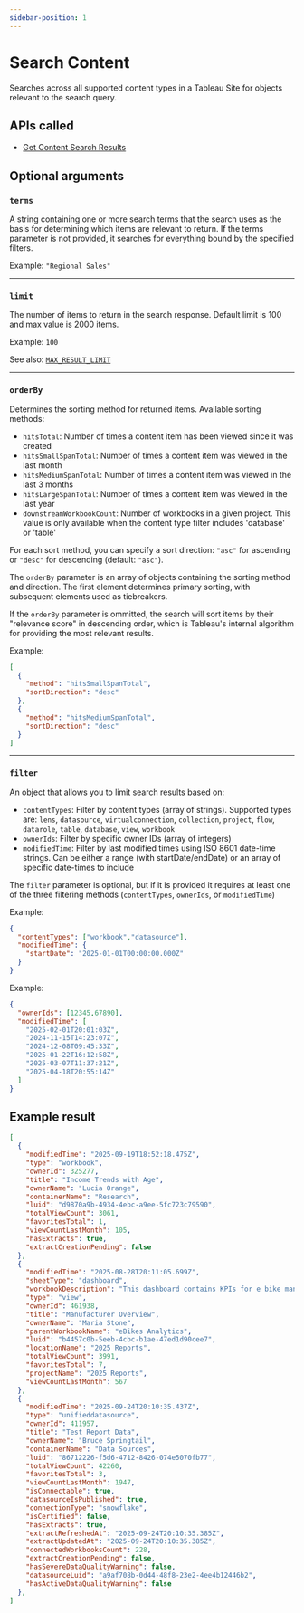 ```yaml
---
sidebar-position: 1
---
```


# Search Content

Searches across all supported content types in a Tableau Site for objects relevant to the search query.

## APIs called

- [Get Content Search Results](https://help.tableau.com/current/api/rest_api/en-us/REST/TAG/index.html#tag/Content-Exploration-Methods/operation/ContentExplorationService_getSearch)

## Optional arguments

### `terms`

A string containing one or more search terms that the search uses as the basis for determining which items are relevant to return. If the terms parameter is not provided, it searches for everything bound by the specified filters.

Example: `"Regional Sales"`

<hr />

### `limit`

The number of items to return in the search response. Default limit is 100 and max value is 2000 items.

Example: `100`

See also: [`MAX_RESULT_LIMIT`](../../configuration/mcp-config/optional.md#max_result_limit)

<hr />

### `orderBy`

Determines the sorting method for returned items. Available sorting methods:

- `hitsTotal`: Number of times a content item has been viewed since it was created
- `hitsSmallSpanTotal`: Number of times a content item was viewed in the last month
- `hitsMediumSpanTotal`: Number of times a content item was viewed in the last 3 months
- `hitsLargeSpanTotal`: Number of times a content item was viewed in the last year
- `downstreamWorkbookCount`: Number of workbooks in a given project. This value is only available when the content type filter includes 'database' or 'table'

For each sort method, you can specify a sort direction: `"asc"` for ascending or `"desc"` for descending (default: `"asc"`).

The `orderBy` parameter is an array of objects containing the sorting method and direction. The first element determines primary sorting, with subsequent elements used as tiebreakers.

If the `orderBy` parameter is ommitted, the search will sort items by their "relevance score" in descending order, which is Tableau's internal algorithm for providing the most relevant results.

Example:

```json
[
  {
    "method": "hitsSmallSpanTotal",
    "sortDirection": "desc"
  },
  {
    "method": "hitsMediumSpanTotal",
    "sortDirection": "desc"
  }
]
```

<hr />

### `filter`

An object that allows you to limit search results based on:
- `contentTypes`: Filter by content types (array of strings). Supported types are: `lens`, `datasource`, `virtualconnection`, `collection`, `project`, `flow`, `datarole`, `table`, `database`, `view`, `workbook`
- `ownerIds`: Filter by specific owner IDs (array of integers)
- `modifiedTime`: Filter by last modified times using ISO 8601 date-time strings. Can be either a range (with startDate/endDate) or an array of specific date-times to include

The `filter` parameter is optional, but if it is provided it requires at least one of the three filtering methods (`contentTypes`, `ownerIds`, or `modifiedTime`)

Example:

```json
{
  "contentTypes": ["workbook","datasource"],
  "modifiedTime": {
    "startDate": "2025-01-01T00:00:00.000Z"
  }
}
```

Example:

```json
{
  "ownerIds": [12345,67890],
  "modifiedTime": [
    "2025-02-01T20:01:03Z",
    "2024-11-15T14:23:07Z",
    "2024-12-08T09:45:33Z",
    "2025-01-22T16:12:58Z",
    "2025-03-07T11:37:21Z",
    "2025-04-18T20:55:14Z"
  ]
}
```

## Example result

```json
[
  {
    "modifiedTime": "2025-09-19T18:52:18.475Z",
    "type": "workbook",
    "ownerId": 325277,
    "title": "Income Trends with Age",
    "ownerName": "Lucia Orange",
    "containerName": "Research",
    "luid": "d9870a9b-4934-4ebc-a9ee-5fc723c79590",
    "totalViewCount": 3061,
    "favoritesTotal": 1,
    "viewCountLastMonth": 105,
    "hasExtracts": true,
    "extractCreationPending": false
  },
  {
    "modifiedTime": "2025-08-28T20:11:05.699Z",
    "sheetType": "dashboard",
    "workbookDescription": "This dashboard contains KPIs for e bike manufactures within our network.",
    "type": "view",
    "ownerId": 461938,
    "title": "Manufacturer Overview",
    "ownerName": "Maria Stone",
    "parentWorkbookName": "eBikes Analytics",
    "luid": "b4457c0b-5eeb-4cbc-b1ae-47ed1d90cee7",
    "locationName": "2025 Reports",
    "totalViewCount": 3991,
    "favoritesTotal": 7,
    "projectName": "2025 Reports",
    "viewCountLastMonth": 567
  },
  {
    "modifiedTime": "2025-09-24T20:10:35.437Z",
    "type": "unifieddatasource",
    "ownerId": 411957,
    "title": "Test Report Data",
    "ownerName": "Bruce Springtail",
    "containerName": "Data Sources",
    "luid": "86712226-f5d6-4712-8426-074e5070fb77",
    "totalViewCount": 42260,
    "favoritesTotal": 3,
    "viewCountLastMonth": 1947,
    "isConnectable": true,
    "datasourceIsPublished": true,
    "connectionType": "snowflake",
    "isCertified": false,
    "hasExtracts": true,
    "extractRefreshedAt": "2025-09-24T20:10:35.385Z",
    "extractUpdatedAt": "2025-09-24T20:10:35.385Z",
    "connectedWorkbooksCount": 228,
    "extractCreationPending": false,
    "hasSevereDataQualityWarning": false,
    "datasourceLuid": "a9af708b-0d44-48f8-23e2-4ee4b12446b2",
    "hasActiveDataQualityWarning": false
  },
]
```